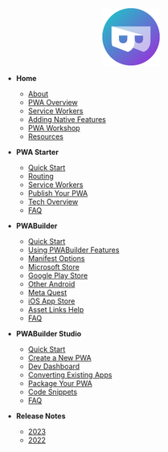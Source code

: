 <div align=center>
  <img src="assets/icons/pwa-builder.png" alt="PWABuilder Logo">
</div>

- **Home** 
  - [About](/ "PWABuilder Suite Documentation")
  - [PWA Overview](/home/pwa-intro "Beginner's Guide to PWA")
  - [Service Workers](/home/sw-intro "Introduction to Service Workers")
  - [Adding Native Features](/home/native-features.md "Adding Native Features to Your PWA")
  - [PWA Workshop](/home/pwa-workshop "Progressive Web App Intro Workshop")
  - [Resources](/home/resources "Resources")

- **PWA Starter** 
  - [Quick Start](/starter/quick-start "PWA Starter - Quick Start")
  - [Routing](/starter/adding-content "PWA Starter - Routing and Navigation")
  - [Service Workers](/starter/service-worker "PWA Starter - Using Service Workers")
  - [Publish Your PWA](/starter/publish "PWA Starter - Publish Your PWA to the Web")
  - [Tech Overview](/starter/tech-overview "PWA Starter - Tech Overview")
  - [FAQ](/starter/faq "PWA Starter - FAQ")

- **PWABuilder**
  - [Quick Start](/builder/quick-start "PWABuilder - Quick Start" )
  - [Using PWABuilder Features](/builder/using-pwabuilder-features "PWABuilder - Using PWABuilder Features" )
  - [Manifest Options](/builder/manifest "PWABuilder - Customizing Your Web App Manifest")
  - [Microsoft Store](/builder/windows "PWABuilder - Packaging for the Microsoft Store")
  - [Google Play Store](/builder/android "PWABuilder - Packaging for the Google Play Store")
  - [Other Android](/builder/other-android "PWABuilder - Creating Android Packages")
  - [Meta Quest](/builder/meta "PWABuilder - Meta Quest")
  - [iOS App Store](/builder/app-store "PWABuilder - Packaging for the App Store")
  - [Asset Links Help](/builder/asset-links-faq "PWABuilder - Fixing Your Android Asset Links")
  - [FAQ](/builder/faq "PWABuilder - FAQ")
  
- **PWABuilder Studio**
  - [Quick Start](/studio/quick-start "PWABuilder Studio - Quick Start")
  - [Create a New PWA](/studio/create-new "PWABuilder Studio - Create a New PWA")
  - [Dev Dashboard](/studio/dev-dashboard "PWABuilder Studio - Dev Dashboard")
  - [Converting Existing Apps](/studio/existing-app "PWABuilder Studio - Converting Existing Apps")
  - [Package Your PWA](/studio/package "PWABuilder Studio - Package Your PWA For Stores")
  - [Code Snippets](/studio/snippets "PWABuilder Studio - Code Snippets")
  - [FAQ](/studio/faq "PWABuilder Studio - FAQ")

- **Release Notes**
  - [2023](/release-notes/2023 "Release Notes - 2023")
  - [2022](/release-notes/2022 "Release Notes - 2022")
